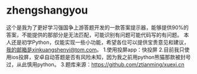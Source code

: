 # zhengshangyou
这个是我为了更好学习强国争上游答题开发的一款答案提示器，能够提供90%的答案，不能提供的那部分是无法匹配，可能识别有问题可能代码写的有问题。
本人还是初学Python，仅能实现一些小功能，希望各位可以提供宝贵意见和建议，我的邮箱是xinkuangshenyi@tom.com。
1.使用投屏app：快投屏
2.目前我只使用ios投屏，安卓自动答题是否有风险未知，因为我之前用python熊猫那款被封号过，从此慎用python。
3.题库来源：https://github.com/ztianming/xuexi.cn

